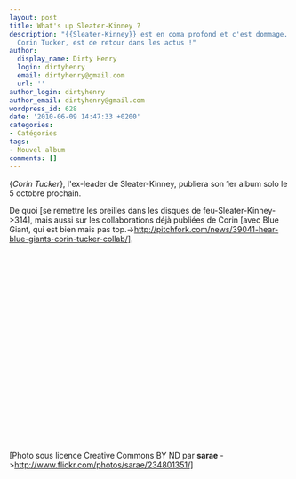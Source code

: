 ```yaml
---
layout: post
title: What's up Sleater-Kinney ?
description: "{{Sleater-Kinney}} est en coma profond et c'est dommage. Mais son ex-leader,
  Corin Tucker, est de retour dans les actus !"
author:
  display_name: Dirty Henry
  login: dirtyhenry
  email: dirtyhenry@gmail.com
  url: ''
author_login: dirtyhenry
author_email: dirtyhenry@gmail.com
wordpress_id: 628
date: '2010-06-09 14:47:33 +0200'
categories:
- Catégories
tags:
- Nouvel album
comments: []
---
```

{*Corin Tucker*}, l'ex-leader de Sleater-Kinney, publiera son 1er album solo le 5 octobre prochain.

De quoi [se remettre les oreilles dans les disques de feu-Sleater-Kinney->314], mais aussi sur les collaborations déjà publiées de Corin [avec Blue Giant, qui est bien mais pas top.->http://pitchfork.com/news/39041-hear-blue-giants-corin-tucker-collab/].

<object width="425" height="344"><param name="movie" value="http://www.youtube.com/v/FbmZi_VS4ZM&hl=fr_FR&fs=1&"></param><param name="allowFullScreen" value="true"></param><param name="allowscriptaccess" value="always"></param><embed src="http://www.youtube.com/v/FbmZi_VS4ZM&hl=fr_FR&fs=1&" type="application/x-shockwave-flash" allowscriptaccess="always" allowfullscreen="true" width="425" height="344"></embed></object>

[Photo sous licence Creative Commons BY ND par __sarae__ ->http://www.flickr.com/photos/sarae/234801351/]
